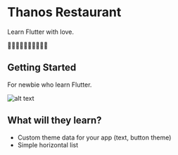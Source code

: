 # Thanos Restaurant

Learn Flutter with love.

🌟🌟🌟🌟🌟🌟🌟🌟🌟🌟

## Getting Started

For newbie who learn Flutter.

![alt text](https://cdn.dribbble.com/users/1253524/screenshots/6557872/_______2x.jpg "Resoure")



## What will they learn?

- Custom theme data for your app (text, button theme)
- Simple horizontal list
